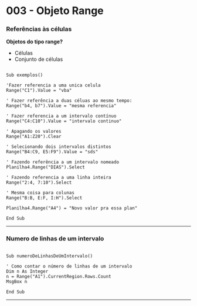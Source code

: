 # 003 - Objeto Range

### **Referências às células**

**Objetos do tipo range?**

- Células
- Conjunto de células

```vbnet

Sub exemplos()

'Fazer referencia a uma unica celula
Range("C1").Value = "vba"

' Fazer referência a duas céluas ao mesmo tempo:
Range("b4, b7").Value = "mesma referencia"

' Fazer referencia a um intervalo contínuo
Range("C4:C10").Value = "intervalo continuo"

' Apagando os valores
Range("A1:Z20").Clear

' Selecionando dois intervalos distintos
Range("B4:C9, E5:F9").Value = "sds"

' Fazendo referência a um intervalo nomeado
Planilha4.Range("DIAS").Select

' Fazendo referencia a uma linha inteira
Range("2:4, 7:10").Select

' Mesma coisa para colunas
Range("B:B, E:F, I:H").Select

Planilha4.Range("A4") = "Novo valor pra essa plan"

End Sub

```
---

### **Numero de linhas de um intervalo**

````VB

Sub numeroDeLinhasDeUmIntervalo()

' Como contar o número de linhas de um intervalo
Dim n As Integer
n = Range("A1").CurrentRegion.Rows.Count
MsgBox n

End Sub
````
---

